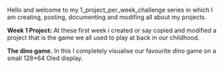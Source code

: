Hello and welcome to my 1_project_per_week_challenge series in which I am creating, posting, documenting and modifing all about my projects.

**Week 1 Project:**
At these first week i created or say copied and modified a project that is the game we all used to play at back in our childhood.

**The dino game.**
In this I completely visualise our favourite dino game on a small 128*64 Oled display.
